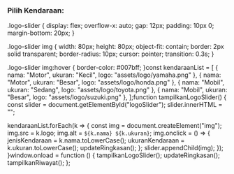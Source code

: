 <h3>Pilih Kendaraan:</h3>
<div class="logo-slider" id="logoSlider"></div>
.logo-slider {
  display: flex;
  overflow-x: auto;
  gap: 12px;
  padding: 10px 0;
  margin-bottom: 20px;
}

.logo-slider img {
  width: 80px;
  height: 80px;
  object-fit: contain;
  border: 2px solid transparent;
  border-radius: 10px;
  cursor: pointer;
  transition: 0.3s;
}

.logo-slider img:hover {
  border-color: #007bff;
}const kendaraanList = [
  { nama: "Motor", ukuran: "Kecil", logo: "assets/logo/yamaha.png" },
  { nama: "Motor", ukuran: "Besar", logo: "assets/logo/honda.png" },
  { nama: "Mobil", ukuran: "Sedang", logo: "assets/logo/toyota.png" },
  { nama: "Mobil", ukuran: "Besar", logo: "assets/logo/suzuki.png" },
];function tampilkanLogoSlider() {
  const slider = document.getElementById("logoSlider");
  slider.innerHTML = "";

  kendaraanList.forEach(k => {
    const img = document.createElement("img");
    img.src = k.logo;
    img.alt = `${k.nama} ${k.ukuran}`;
    img.onclick = () => {
      jenisKendaraan = k.nama.toLowerCase();
      ukuranKendaraan = k.ukuran.toLowerCase();
      updateRingkasan();
    };
    slider.appendChild(img);
  });
}window.onload = function () {
  tampilkanLogoSlider();
  updateRingkasan();
  tampilkanRiwayat();
};

